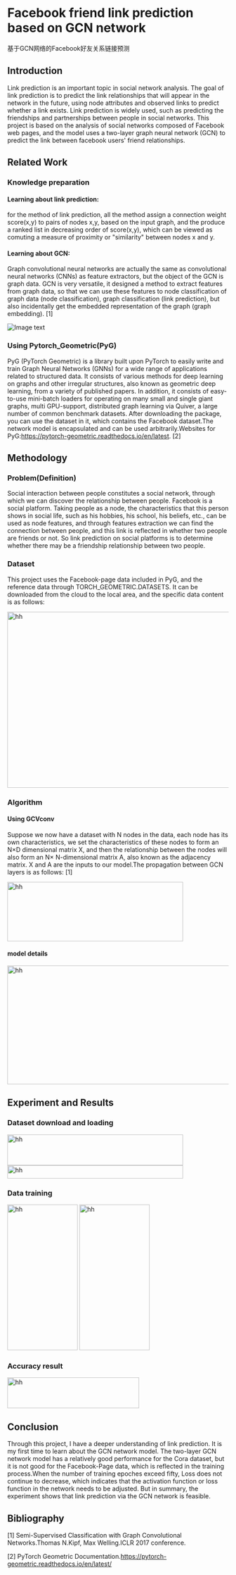 # Facebook friend link prediction based on GCN network
基于GCN网络的Facebook好友关系链接预测
## Introduction
Link prediction is an important topic in social network analysis. The goal of link prediction is to predict the link relationships that will appear in the network in the future, using node attributes and observed links to predict whether a link exists. Link prediction is widely used, such as predicting the friendships and partnerships between people in social networks. This project is based on the analysis of social networks composed of Facebook web pages, and the model uses a two-layer graph neural network (GCN) to predict the link between facebook users' friend relationships.
## Related Work
### Knowledge preparation
#### Learning about link prediction:
for the method of link prediction, all the method assign a connection weight score(x,y) to pairs of nodes x,y, based on the input graph, and the produce a ranked list in decreasing order of score(x,y), which can be viewed as comuting a measure of proximity or "similarity" between nodes x and y.
#### Learning about GCN:
Graph convolutional neural networks are actually the same as convolutional neural networks (CNNs) as feature extractors, but the object of the GCN is graph data. GCN is very versatile, it designed a method to extract features from graph data, so that we can use these features to node classification of graph data (node classification), graph classification (link prediction), but also incidentally get the embedded representation of the graph (graph embedding). [1]

![Image text](https://github.com/smy123-miao/mygitgo/blob/master/img/GCNmoxing.JPG)

### Using Pytorch_Geometric(PyG)
PyG (PyTorch Geometric) is a library built upon PyTorch to easily write and train Graph Neural Networks (GNNs) for a wide range of applications related to structured data.
It consists of various methods for deep learning on graphs and other irregular structures, also known as geometric deep learning, from a variety of published papers. In addition, it consists of easy-to-use mini-batch loaders for operating on many small and single giant graphs, multi GPU-support, distributed graph learning via Quiver, a large number of common benchmark datasets. After downloading the package, you can use the dataset in it, which contains the Facebook dataset.The network model is encapsulated and can be used arbitrarily.Websites for PyG:https://pytorch-geometric.readthedocs.io/en/latest. [2]
## Methodology
### Problem(Definition)
Social interaction between people constitutes a social network, through which we can discover the relationship between people. Facebook is a social platform. Taking people as a node, the characteristics that this person shows in social life, such as his hobbies, his school, his beliefs, etc., can be used as node features, and through features extraction we can find the connection between people, and this link is reflected in whether two people are friends or not. So link prediction on social platforms is to determine whether there may be a friendship relationship between two people.
### Dataset
This project uses the Facebook-page data included in PyG, and the reference data through TORCH_GEOMETRIC.DATASETS. It can be downloaded from the cloud to the local area, and the specific data content is as follows:

<img src="https://github.com/smy123-miao/mygitgo/blob/master/img/datashow.png" width="800" height="400" alt="hh"/>

### Algorithm
#### Using GCVconv

Suppose we now have a dataset with N nodes in the data, each node has its own characteristics, we set the characteristics of these nodes to form an N×D dimensional matrix X, and then the relationship between the nodes will also form an N× N-dimensional matrix A, also known as the adjacency matrix. X and A are the inputs to our model.The propagation between GCN layers is as follows: [1]

<img src="https://github.com/smy123-miao/mygitgo/blob/master/img/formula-GCN.png" width="400" height="135" alt="hh"/>

#### model details

<img src="https://github.com/smy123-miao/mygitgo/blob/master/img/model_pro.png" width="750" height="270" alt="hh"/>

## Experiment and Results
### Dataset download and loading

<img src="https://github.com/smy123-miao/mygitgo/blob/master/img/dataset_download.png" width="400" height="70" alt="hh"/>

<img src="https://github.com/smy123-miao/mygitgo/blob/master/img/dataset_load.png" width="400" height="30" alt="hh"/>

### Data training

<img src="https://github.com/smy123-miao/mygitgo/blob/master/img/train1.png" width="160" height="331" alt="hh"/> 
<img src="https://github.com/smy123-miao/mygitgo/blob/master/img/train2.png" width="160" height="331" alt="hh"/>

### Accuracy result
<img src="https://github.com/smy123-miao/mygitgo/blob/master/img/accuracy.png" width="300" height="70" alt="hh"/>


## Conclusion
Through this project, I have a deeper understanding of link prediction. It is my first time to learn about the GCN network model. The two-layer GCN network model has a relatively good performance for the Cora dataset, but it is not good for the Facebook-Page data, which is reflected in the training process.When the number of training epoches  exceed fifty, Loss does not continue to decrease, which indicates that the activation function or loss function in the network needs to be adjusted. But in summary, the experiment shows that link prediction via the GCN network is feasible.

## Bibliography
[1] Semi-Supervised Classification with Graph Convolutional Networks.Thomas N.Kipf, Max Welling.ICLR 2017 conference. 

[2] PyTorch Geometric Documentation.https://pytorch-geometric.readthedocs.io/en/latest/
